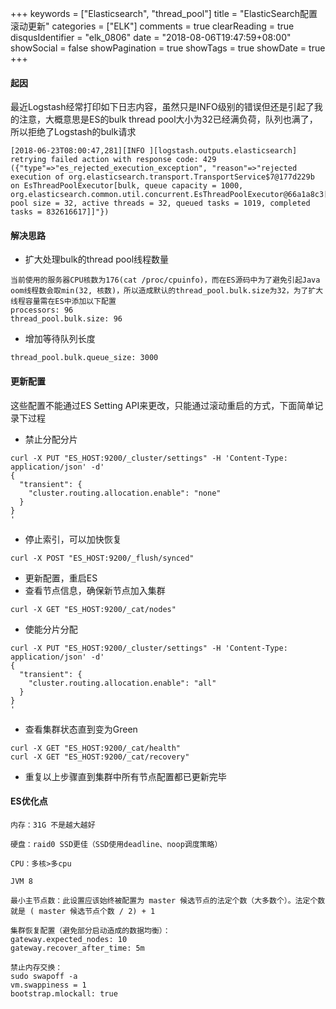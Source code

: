 +++
keywords = ["Elasticsearch", "thread_pool"]
title = "ElasticSearch配置滚动更新"
categories = ["ELK"]
comments = true
clearReading = true
disqusIdentifier = "elk_0806"
date = "2018-08-06T19:47:59+08:00"
showSocial = false
showPagination = true
showTags = true
showDate = true
+++

#### 起因
最近Logstash经常打印如下日志内容，虽然只是INFO级别的错误但还是引起了我的注意，大概意思是ES的bulk thread pool大小为32已经满负荷，队列也满了，所以拒绝了Logstash的bulk请求

```
[2018-06-23T08:00:47,281][INFO ][logstash.outputs.elasticsearch] retrying failed action with response code: 429 ({"type"=>"es_rejected_execution_exception", "reason"=>"rejected execution of org.elasticsearch.transport.TransportService$7@177d229b on EsThreadPoolExecutor[bulk, queue capacity = 1000, org.elasticsearch.common.util.concurrent.EsThreadPoolExecutor@66a1a8c3[Running, pool size = 32, active threads = 32, queued tasks = 1019, completed tasks = 832616617]]"})
```

#### 解决思路

- 扩大处理bulk的thread pool线程数量

```
当前使用的服务器CPU核数为176(cat /proc/cpuinfo)，而在ES源码中为了避免引起Java oom线程数会取min(32, 核数)，所以造成默认的thread_pool.bulk.size为32，为了扩大线程容量需在ES中添加以下配置
processors: 96
thread_pool.bulk.size: 96
```
- 增加等待队列长度

```
thread_pool.bulk.queue_size: 3000
```

#### 更新配置

这些配置不能通过ES Setting API来更改，只能通过滚动重启的方式，下面简单记录下过程

- 禁止分配分片

```
curl -X PUT "ES_HOST:9200/_cluster/settings" -H 'Content-Type: application/json' -d'
{
  "transient": {
    "cluster.routing.allocation.enable": "none"
  }
}
'
```
- 停止索引，可以加快恢复

```
curl -X POST "ES_HOST:9200/_flush/synced"
```
- 更新配置，重启ES
- 查看节点信息，确保新节点加入集群

```
curl -X GET "ES_HOST:9200/_cat/nodes"
```
- 使能分片分配

```
curl -X PUT "ES_HOST:9200/_cluster/settings" -H 'Content-Type: application/json' -d'
{
  "transient": {
    "cluster.routing.allocation.enable": "all"
  }
}
'
```
- 查看集群状态直到变为Green

```
curl -X GET "ES_HOST:9200/_cat/health"
curl -X GET "ES_HOST:9200/_cat/recovery"
```

- 重复以上步骤直到集群中所有节点配置都已更新完毕


#### ES优化点

```
内存：31G 不是越大越好

硬盘：raid0 SSD更佳（SSD使用deadline、noop调度策略）

CPU：多核>多cpu

JVM 8

最小主节点数：此设置应该始终被配置为 master 候选节点的法定个数（大多数个）。法定个数就是 ( master 候选节点个数 / 2) + 1

集群恢复配置（避免部分启动造成的数据均衡）：
gateway.expected_nodes: 10
gateway.recover_after_time: 5m

禁止内存交换：
sudo swapoff -a
vm.swappiness = 1
bootstrap.mlockall: true
```
